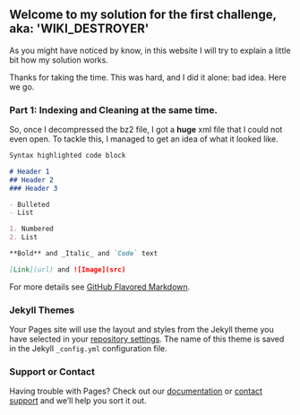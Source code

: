 ## Welcome to my solution for the first challenge, aka: 'WIKI_DESTROYER'

As you might have noticed by know, in this website I will try to explain a little bit how my solution works. 

Thanks for taking the time. This was hard, and I did it alone: bad idea. Here we go. 

### Part 1: Indexing and Cleaning at the same time. 

So, once I decompressed the bz2 file, I got a **huge** xml file that I could not even open. To tackle this, I managed to get an idea of what it looked like. 

```markdown
Syntax highlighted code block

# Header 1
## Header 2
### Header 3

- Bulleted
- List

1. Numbered
2. List

**Bold** and _Italic_ and `Code` text

[Link](url) and ![Image](src)
```

For more details see [GitHub Flavored Markdown](https://guides.github.com/features/mastering-markdown/).

### Jekyll Themes

Your Pages site will use the layout and styles from the Jekyll theme you have selected in your [repository settings](https://github.com/duarteocarmo/WIKIPEDIA/settings). The name of this theme is saved in the Jekyll `_config.yml` configuration file.

### Support or Contact

Having trouble with Pages? Check out our [documentation](https://help.github.com/categories/github-pages-basics/) or [contact support](https://github.com/contact) and we’ll help you sort it out.
